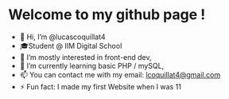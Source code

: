 # Welcome to my github page !

- 👋 Hi, I’m @lucascoquillat4
- 🎓Student @ IIM Digital School
- 👀 I’m mostly interested in front-end dev,
- 🌱 I’m currently learning basic PHP / mySQL, 
- 📫 You can contact me with my email: lcoquillat4@gmail.com
- ⚡ Fun fact: I made my first Website when I was 11

<!---
lucascoquillat4/lucascoquillat4 is a ✨ special ✨ repository because its `README.md` (this file) appears on your GitHub profile.
You can click the Preview link to take a look at your changes.
--->
